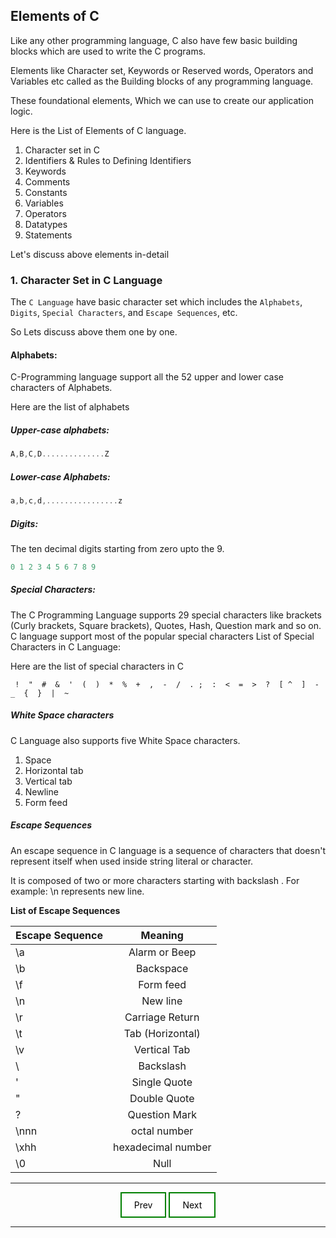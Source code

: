 ## Elements of C
Like any other programming language, C also have few basic building blocks which are used to write the C programs.

Elements like Character set, Keywords or Reserved words, Operators and Variables etc called as the Building blocks of any programming language.

These foundational elements, Which we can use to create our application logic.

Here is the List of Elements of C language.

1. Character set in C
2. Identifiers & Rules to Defining Identifiers
3. Keywords
4. Comments
5. Constants
6. Variables
7. Operators
8. Datatypes
9. Statements

Let's discuss above elements in-detail

### 1. Character Set in C Language
The `C Language` have basic character set which includes the `Alphabets`, `Digits`, `Special Characters`, and `Escape Sequences`, etc.

So Lets discuss above them one by one.

#### Alphabets:
C-Programming language support all the 52 upper and lower case characters of Alphabets.

Here are the list of alphabets

##### Upper-case alphabets:
```c
A,B,C,D..............Z 
```
##### Lower-case Alphabets:
```c
a,b,c,d,................z 
```
##### Digits:
The ten decimal digits starting from zero upto the 9.
```c
0 1 2 3 4 5 6 7 8 9 
```
##### Special Characters:
The C Programming Language supports 29 special characters like brackets (Curly brackets, Square brackets), Quotes, Hash, Question mark and so on. C language support most of the popular special characters List of Special Characters in C Language:

Here are the list of special characters in C
 
```
 !  "  #  &  '  (  )  *  %  +  ,  -  /  . ;  :  <  =  >  ?  [ ^  ]  -  _  {  }  |  ~
 ```

##### White Space characters
C Language also supports five White Space characters.

1. Space
2. Horizontal tab
3. Vertical tab
4. Newline
5. Form feed 

##### Escape Sequences

An escape sequence in C language is a sequence of characters that doesn't represent itself when used inside string literal or character.

It is composed of two or more characters starting with backslash \. For example: \n represents new line.

**List of Escape Sequences**

| Escape Sequence  | Meaning                |
| -----------------|:----------------------:|
| \a               | Alarm or Beep          |
| \b               | Backspace              |
| \f               | Form feed              |
| \n               | New line               |
| \r	              | Carriage Return        |
| \t	              | Tab (Horizontal)       |
| \v               | Vertical Tab           |
| \\	              | Backslash              |
| \'	              | Single Quote           |
| \"	              | Double Quote           |
| \?	              | Question Mark          |
| \nnn	            | octal number           |
| \xhh	            | hexadecimal number     |
| \0	              | Null                   |

---

<style>
.my-ft-link:link, .my-ft-link:visited {
  background-color: white;
  color: black;
  border: 2px solid green;
  padding: 10px 20px;
  text-align: center;
  text-decoration: none;
  display: inline-block;
}

.my-ft-link:hover, .my-ft-link:active {
  background-color: green;
  color: white;
}
  
.my-footer {
  text-align: center;
}

.my-footer1 {
  text-align: left;
  display:inline;
}

.my-footer2 {
  text-align: right;
  display:inline;
}
</style>

<div class="my-footer">
  <div class="my-footer1">
    <a href="./introduction.html" class="my-ft-link">Prev</a>
  </div>
  <div class="my-footer2">
    <a href="operators.html" class="my-ft-link">Next</a>
  </div>
</div>
  
---

